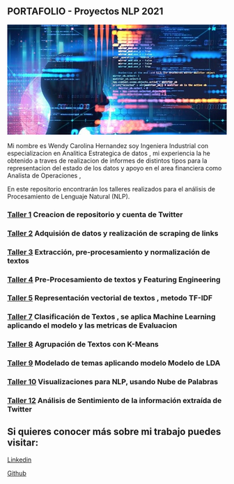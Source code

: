 ## PORTAFOLIO - Proyectos NLP 2021

<img src='https://raw.githubusercontent.com/whernandez-c/Repositorio-NLP-/main/NLP.jpg'>

Mi nombre es Wendy Carolina Hernandez soy Ingeniera Industrial con especializacion en Analitica Estrategica de datos , mi experiencia la he obtenido a traves de realizacion de informes de distintos tipos para la representacion del estado de los datos y apoyo en el area financiera como Analista de Operaciones ,

En este repositorio encontrarán los talleres realizados para el análisis de Procesamiento de Lenguaje Natural (NLP).

### [Taller 1](https://github.com/whernandez-c/Repositorio-NLP-/blob/main/Taller%201.docx) Creacion de repositorio y cuenta de Twitter

### [Taller 2](https://github.com/whernandez-c/Repositorio-NLP-/blob/main/Taller%202%20NLP.docx) Adquisión de datos y realización de scraping de links

### [Taller 3](https://github.com/whernandez-c/Repositorio-NLP-/blob/main/Taller_3___NLP__CH.ipynb) Extracción, pre-procesamiento y normalización de textos

### [Taller 4](https://github.com/whernandez-c/Repositorio-NLP-/blob/main/taller4_NLPFinal.ipynb) Pre-Procesamiento de textos y Featuring Engineering

### [Taller 5](https://github.com/whernandez-c/Repositorio-NLP-/blob/main/Taller5_NLP__Bob.ipynb) Representación vectorial de textos , metodo TF-IDF

### [Taller 7](https://github.com/whernandez-c/Repositorio-NLP-/blob/main/Taller7_nlp.ipynb) Clasificación de Textos , se aplica Machine Learning aplicando el modelo y las metricas de Evaluacion

### [Taller 8](https://github.com/whernandez-c/Repositorio-NLP-/blob/main/Taller_No_8_NLP_.ipynb) Agrupación de Textos con K-Means

### [Taller 9](https://github.com/whernandez-c/Repositorio-NLP-/blob/main/Taller_9_NLP.ipynb) Modelado de temas aplicando modelo Modelo de LDA 

### [Taller 10](https://github.com/whernandez-c/Repositorio-NLP-/blob/main/Taller10_Nube.ipynb) Visualizaciones para NLP, usando Nube de Palabras

### [Taller 12](https://github.com/whernandez-c/Repositorio-NLP-/blob/main/Taller%2012%20NLP.ipynb) Análisis de Sentimiento de la información extraída de Twitter

## Si quieres conocer más sobre mi trabajo puedes visitar:

[Linkedin](https://www.linkedin.com/in/wendy-carolina-hernandez-207351197)

[Github](https://github.com/whernandez-c/Repositorio-NLP-)
